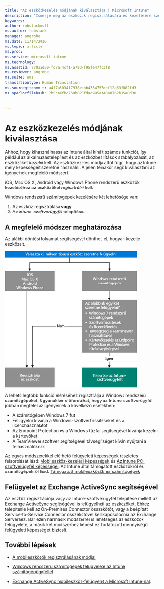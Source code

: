 ```yaml
---
title: "Az eszközkezelés módjának kiválasztása | Microsoft Intune"
description: "Ismerje meg az eszközök regisztrálására és kezelésére szolgáló különböző módszereket."
keywords: 
author: robstackmsft
ms.author: robstack
manager: angrobe
ms.date: 11/14/2016
ms.topic: article
ms.prod: 
ms.service: microsoft-intune
ms.technology: 
ms.assetid: 770aad50-fd7a-4cf1-a793-f95fe47fc3f8
ms.reviewer: angrobe
ms.suite: ems
translationtype: Human Translation
ms.sourcegitcommit: a4f7a503417938eabb4334757dcf12a63f082fd3
ms.openlocfilehash: 7b5cadfbc759b025fdad995e34040762b15e0d30


---
```


# <a name="choose-how-to-manage-devices"></a>Az eszközkezelés módjának kiválasztása

Ahhoz, hogy kihasználhassa az Intune által kínált számos funkciót, így például az alkalmazástelepítést és az eszközbeállítások szabályozását, az eszközöket *kezelni* kell. Az eszközkezelés módja attól függ, hogy az Intune mely képességeit szeretné használni.
A jelen témakör segít kiválasztani az igényeinek megfelelő módszert.

iOS, Mac OS X, Android vagy Windows Phone rendszerű eszközök kezeléséhez az eszközöket *regisztrálni* kell.

Windows rendszerű számítógépek kezelésére két lehetősége van:

1. Az eszköz regisztrálása **vagy**
2. Az *Intune-szoftverügyfél* telepítése.

## <a name="decide-which-method-to-use"></a>A megfelelő módszer meghatározása
Az alábbi döntési folyamat segítségével döntheti el, hogyan kezelje eszközeit.

![Döntési folyamat az eszközök kezeléséhez.](./media/choose-manage-method.png)

A lehető legtöbb funkció eléréséhez regisztrálja a Windows rendszerű számítógépeket. Ugyanakkor előfordulhat, hogy az Intune-szoftverügyfél jobban megfelel az igényeinek a következő esetekben:

- A számítógépen Windows 7 fut
- Felügyelni kívánja a Windows-szoftverfrissítéseket és a licenchasználatot
- Az Endpoint Protection és a Windows tűzfal segítségével kívánja kezelni a kártevőket
- A TeamViewer szoftver segítségével távsegítséget kíván nyújtani a felhasználóknak


Az egyes módszerekkel elérhető felügyeleti képességek részletes felsorolását lásd: [Mobileszköz-kezelési képességek](mobile-device-management-capabilities-in-microsoft-intune.md) és [Az Intune PC-szoftverügyfél képességei](windows-pc-management-capabilities-in-microsoft-intune.md).
Az Intune által támogatott eszközökről és számítógépekről lásd: [Támogatott mobileszközök és számítógépek](/intune/get-started/supported-mobile-devices-and-computers)


## <a name="exchange-activesync-management"></a>Felügyelet az Exchange ActiveSync segítségével
Az eszköz regisztrációja vagy az Intune-szoftverügyfél telepítése mellett az [Exchange ActiveSync](/intune/deploy-use/mobile-device-management-with-exchange-activesync-and-microsoft-intune) segítségével is felügyelheti az eszközöket. Ehhez telepítenie kell az On-Premises Connector összekötőt, vagy a beépített Service-to-Service Connector összekötővel kell kapcsolódnia az Exchange Serverhez.
Bár ezen harmadik módszerrel is lehetséges az eszközök felügyelete, a másik két módszerhez képest ez korlátozott mennyiségű felügyeleti képességet biztosít.


## <a name="next-steps"></a>További lépések

- [A mobileszközök regisztrálásának módjai](/intune/get-started/choose-how-to-enroll-devices1)
- [Windows rendszerű számítógépek felügyelete az Intune számítógépügyféllel](/intune/deploy-use/manage-windows-pcs-with-microsoft-intune)



- [Exchange ActiveSync mobileszköz-felügyelet a Microsoft Intune-nal](/intune/deploy-use/mobile-device-management-with-exchange-activesync-and-microsoft-intune).



<!--HONumber=Nov16_HO1-->


